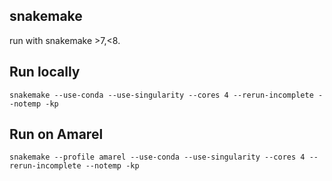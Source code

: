 
## snakemake

run with snakemake >7,<8.

## Run locally

```
snakemake --use-conda --use-singularity --cores 4 --rerun-incomplete --notemp -kp
```

## Run on Amarel

```
snakemake --profile amarel --use-conda --use-singularity --cores 4 --rerun-incomplete --notemp -kp
```

